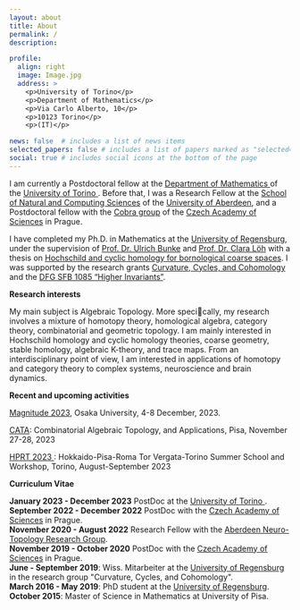 ```yaml
---
layout: about
title: About
permalink: /
description:  

profile:
  align: right
  image: Image.jpg
  address: >
    <p>University of Torino</p>
    <p>Department of Mathematics</p>
    <p>Via Carlo Alberto, 10</p>
    <p>10123 Torino</p>
    <p>(IT)</p>

news: false  # includes a list of news items
selected_papers: false # includes a list of papers marked as "selected={true}"
social: true # includes social icons at the bottom of the page
---
```


I am currently a Postdoctoral fellow at the <a href="https://www.dipmatematica.unito.it/do/home.pl"> Department of Mathematics </a> of the 
<a href="https://www.unito.it/"> University of Torino </a>. Before that, I was a Research Fellow  at the
 <a href="https://www.abdn.ac.uk/ncs/index.php"> School of Natural and Computing Sciences</a> 
of the <a href="https://www.abdn.ac.uk/"> University of Aberdeen</a>, and a Postdoctoral fellow with the 
<a href="http://cobra.cs.cas.cz/"> Cobra group</a> of the <a href="http://www.avcr.cz/cs/"> Czech Academy of Sciences</a> in Prague. 


I have completed my Ph.D. in Mathematics at the <a href="http://www.uni-regensburg.de/index.html.en"> University of Regensburg</a>, 
under the supervision of 
<a href="http://www.uni-regensburg.de/Fakultaeten/nat_Fak_I/Bunke/index.html"> Prof. Dr. Ulrich Bunke</a> and 
<a href="http://www.mathematik.uni-r.de/loeh/"> Prof. Dr. Clara L&ouml;h</a> with a thesis on <a href="https://epub.uni-regensburg.de/40219/"> Hochschild and cyclic homology for bornological coarse spaces</a>. I was supported by the research grants
	<a href="http://www-app.uni-regensburg.de/Fakultaeten/MAT/GK/index.php/Main_Page"> Curvature, Cycles, and Cohomology</a> and 
	the <a href="http://www-cgi.uni-regensburg.de/Fakultaeten/MAT/sfb-higher-invariants/index.php/SFB1085"> 
	DFG SFB 1085 &#8220;Higher Invariants&#8221;</a>. 
	
	
<b>Research interests</b>	

My main subject is Algebraic Topology. More specically, my research involves a mixture of homotopy
theory, homological algebra, category theory, combinatorial and geometric topology.
I am mainly interested in Hochschild homology and cyclic homology theories, coarse geometry,  stable homology, algebraic K-theory, and trace maps. From an interdisciplinary point of view, I am interested in applications of 
homotopy and category theory to complex systems, neuroscience and brain dynamics.

<b>Recent and upcoming activities</b>

<a href="https://sites.google.com/view/magnitude2023/home?authuser=0"> Magnitude 2023</a>, Osaka University, 4-8 December, 2023.

<a href="http://www.crm.sns.it/event/523/index.html#title"> CATA</a>: Combinatorial Algebraic Topology, and Applications, Pisa, November 27-28, 2023


<a href="https://sites.google.com/view/2023hprt/home?authuser=0"> HPRT 2023 </a>: Hokkaido-Pisa-Roma Tor Vergata-Torino Summer School and Workshop, Torino, August-September 2023



<!-- <p>  Here you can find my <a href="CV.pdf">CV</a>. -->

<p class=naka><b>Curriculum Vitae</b></p>
<b>January 2023 - December 2023</b> PostDoc at the  <a href="https://www.unito.it/"> University of Torino </a>.
<br>
<b>September 2022 - December 2022</b> PostDoc with the <a href="http://www.avcr.cz/cs/"> Czech Academy of Sciences</a> in Prague.
<br>
<b>November 2020 - August 2022</b> Research Fellow with the <a href="https://www.abdn.ac.uk/ncs/departments/mathematics/ntg-1156.php"> Aberdeen Neuro-Topology Research Group</a>.
<br>
<b>November 2019 - October 2020</b> PostDoc with the <a href="http://www.avcr.cz/cs/"> Czech Academy of Sciences</a> in Prague.
<br>
<b>June - September 2019</b>: Wiss. Mitarbeiter at the <a href="http://www.uni-regensburg.de/index.html.en"> University of Regensburg</a> in the research group "Curvature, Cycles, and Cohomology".
<br>
<b>March 2016 - May 2019</b>: PhD student at the <a href="http://www.uni-regensburg.de/index.html.en"> University of Regensburg</a>.
<br>
<b>October 2015</b>: Master of Science in Mathematics at  University of Pisa.
<!--  <br>
<b>July 2012</b>: Bachelor of Science in Mathematics at University of Pisa. -->
<p>

